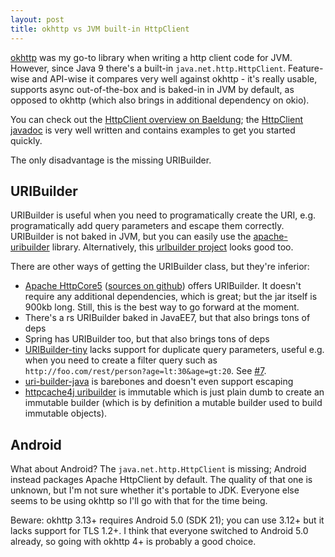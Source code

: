 ```yaml
---
layout: post
title: okhttp vs JVM built-in HttpClient
---
```


[okhttp](https://square.github.io/okhttp/) was my go-to library when writing a http client code
for JVM. However, since Java 9 there's a built-in `java.net.http.HttpClient`.
Feature-wise and API-wise it compares very well against okhttp - it's really usable, supports async
out-of-the-box and is baked-in in JVM by default, as opposed to okhttp (which also brings in additional dependency on okio).

You can check out the [HttpClient overview on Baeldung](https://www.baeldung.com/java-9-http-client); the
[HttpClient javadoc](https://docs.oracle.com/en/java/javase/11/docs/api/java.net.http/java/net/http/HttpClient.html) is
very well written and contains examples to get you started quickly.

The only disadvantage is the missing URIBuilder.

## URIBuilder

URIBuilder is useful when you need to programatically create the URI, e.g. programatically add query parameters and escape them correctly.
URIBuilder is not baked in JVM, but you can easily use the [apache-uribuilder](https://gitlab.com/mvysny/apache-uribuilder) library.
Alternatively, this [urlbuilder project](https://github.com/mikaelhg/urlbuilder) looks good too.

There are other ways of getting the URIBuilder class, but they're inferior:

* [Apache HttpCore5](https://hc.apache.org/httpcomponents-core-5.2.x/) ([sources on github](https://github.com/apache/httpcomponents-core/tree/master/httpcore5/src/main/java/org/apache/hc/core5/net))
  offers URIBuilder. It doesn't require any additional dependencies, which is great; but the jar itself is 900kb long.
  Still, this is the best way to go forward at the moment.
* There's a rs URIBuilder baked in JavaEE7, but that also brings tons of deps
* Spring has URIBuilder too, but that also brings tons of deps
* [URIBuilder-tiny](https://github.com/moznion/uribuilder-tiny) lacks support for duplicate query parameters, useful e.g. when you need to create a filter query such as
  `http://foo.com/rest/person?age=lt:30&age=gt:20`. See [#7](https://github.com/moznion/uribuilder-tiny/issues/7).
* [uri-builder-java](https://github.com/BastiaanJansen/uri-builder-java) is barebones and doesn't even support escaping
* [httpcache4j uribuilder](https://github.com/httpcache4j/uribuilder) is immutable which is just plain dumb to create an immutable builder
  (which is by definition a mutable builder used to build immutable objects).

## Android

What about Android? The `java.net.http.HttpClient` is missing; Android instead packages
Apache HttpClient by default. The quality of that one is unknown, but I'm not sure whether
it's portable to JDK. Everyone else seems to be using okhttp so I'll go with that for the time being.

Beware: okhttp 3.13+ requires Android 5.0 (SDK 21); you can use 3.12+ but it lacks support for TLS 1.2+.
I think that everyone switched to Android 5.0 already, so going with okhttp 4+ is probably a good choice.
